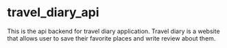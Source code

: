 # travel_diary_api
This is the api backend for travel diary application. Travel diary is a website that allows user to save their favorite places and write review about them.
